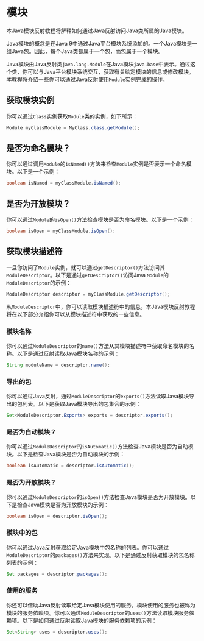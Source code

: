 # 模块

本Java模块反射教程将解释如何通过Java反射访问Java类所属的Java模块。

Java模块的概念是在Java 9中通过Java平台模块系统添加的。一个Java模块是一组Java包。因此，每个Java类都属于一个包，而包属于一个模块。

Java模块由Java反射类`java.lang.Module`在Java模块`java.base`中表示。通过这个类，你可以与Java平台模块系统交互，获取有关给定模块的信息或修改模块。本教程将介绍一些你可以通过Java反射使用`Module`实例完成的操作。

## 获取模块实例

你可以通过`Class`实例获取`Module`类的实例，如下所示：

```java
Module myClassModule = MyClass.class.getModule();
```

## 是否为命名模块？

你可以通过调用`Module`的`isNamed()`方法来检查`Module`实例是否表示一个命名模块。以下是一个示例：

```java
boolean isNamed = myClassModule.isNamed();
```

## 是否为开放模块？

你可以通过`Module`的`isOpen()`方法检查模块是否为命名模块。以下是一个示例：

```java
boolean isOpen = myClassModule.isOpen();
```

## 获取模块描述符

一旦你访问了`Module`实例，就可以通过`getDescriptor()`方法访问其`ModuleDescriptor`。以下是通过`getDescriptor()`访问Java `Module`的`ModuleDescriptor`的示例：

```java
ModuleDescriptor descriptor = myClassModule.getDescriptor();
```

从`ModuleDescriptor`中，你可以读取模块描述符中的信息。本Java模块反射教程将在以下部分介绍你可以从模块描述符中获取的一些信息。

### 模块名称

你可以通过`ModuleDescriptor`的`name()`方法从其模块描述符中获取命名模块的名称。以下是通过反射读取Java模块名称的示例：

```java
String moduleName = descriptor.name();
```

### 导出的包

你可以通过Java反射，通过`ModuleDescriptor`的`exports()`方法读取Java模块导出的包列表。以下是获取Java模块导出的包集合的示例：

```java
Set<ModuleDescriptor.Exports> exports = descriptor.exports();
```

### 是否为自动模块？

你可以通过`ModuleDescriptor`的`isAutomatic()`方法检查Java模块是否为自动模块。以下是检查Java模块是否为自动模块的示例：

```java
boolean isAutomatic = descriptor.isAutomatic();
```

### 是否为开放模块？

你可以通过`ModuleDescriptor`的`isOpen()`方法检查Java模块是否为开放模块。以下是检查Java模块是否为开放模块的示例：

```java
boolean isOpen = descriptor.isOpen();
```

### 模块中的包

你可以通过Java反射获取给定Java模块中包名称的列表。你可以通过`ModuleDescriptor`的`packages()`方法来实现。以下是通过反射获取模块的包名称列表的示例：

```java
Set packages = descriptor.packages();
```

### 使用的服务

你还可以借助Java反射读取给定Java模块使用的服务。模块使用的服务也被称为模块的服务依赖项。你可以通过`ModuleDescriptor`的`uses()`方法读取模块服务依赖项。以下是如何通过反射读取Java模块的服务依赖项的示例：

```java
Set<String> uses = descriptor.uses();
```

